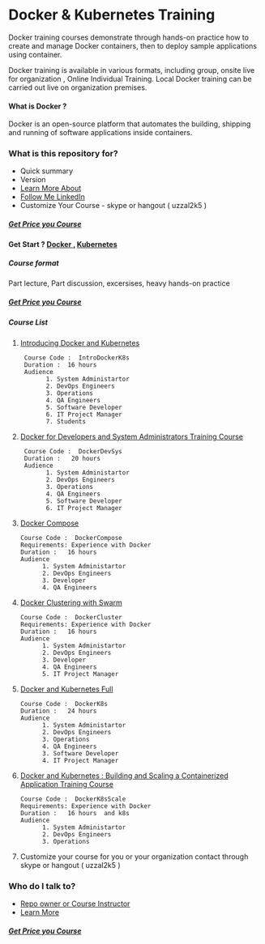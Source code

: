 
# Docker & Kubernetes Training  #

Docker training courses demonstrate through hands-on practice how to create and manage Docker containers, then to deploy sample applications using container.

Docker training is available in various formats, including group, onsite live for organization , Online Individual Training. Local Docker training can be carried out live on organization  premises.

#### What is Docker ?
Docker is an open-source platform that automates the building, shipping and running of software applications inside containers.

### What is this repository for? ###

* Quick summary
* Version
* [Learn More About ](https://github.com/uzzal2k5)
* [ Follow Me LinkedIn ](https://www.linkedin.com/in/uzzal2k5)
* Customize Your Course - skype or hangout  ( uzzal2k5 )
##### [ Get Price you Course ](https://github.com/uzzal2k5/docker_k8s_training/blob/master/docker/course_price.md)


#### Get Start ? [Docker ,](https://docker.com/) [Kubernetes](https://kubernetes.io/)
##### Course format
Part lecture, Part discussion, excersises, heavy hands-on practice
##### [ Get Price you Course ](https://bitbucket.org/uzzal2k5/docker_k8s_training/src/c64a9a725a684bac11b793851ce35442932e7954/docker/course_price.md?at=master)
##### Course List

1) [Introducing Docker and Kubernetes](https://github.com/uzzal2k5/docker_k8s_training/blob/master/docker/introducing%20_docker_kubernetes.md)
    
        Course Code :  IntroDockerK8s
        Duration :  16 hours 
        Audience 
              1. System Administartor
              2. DevOps Engineers
              3. Operations
              4. QA Engineers
              5. Software Developer
              6. IT Project Manager
              7. Students 
              
2) [Docker for Developers and System Administrators Training Course](https://github.com/uzzal2k5/docker_k8s_training/blob/master/docker/developer_sysadmin.md)
        
        Course Code :  DockerDevSys
        Duration :   20 hours 
        Audience 
              1. System Administartor
              2. DevOps Engineers
              3. Operations
              4. QA Engineers
              5. Software Developer
              6. IT Project Manager

3)  [Docker Compose](https://github.com/uzzal2k5/docker_k8s_training/blob/master/docker/docker_compose.md)
        
        Course Code :  DockerCompose
        Requirements: Experience with Docker
        Duration :   16 hours 
        Audience 
              1. System Administartor
              2. DevOps Engineers
              3. Developer
              4. QA Engineers
              
4)  [Docker Clustering with Swarm](https://github.com/uzzal2k5/docker_k8s_training/blob/master/docker/docker_clustering_swarm.md)
    
        Course Code :  DockerCluster
        Requirements: Experience with Docker
        Duration :   16 hours 
        Audience 
              1. System Administartor
              2. DevOps Engineers
              3. Developer
              4. QA Engineers
              5. IT Project Manager

5)  [Docker and Kubernetes Full](https://github.com/uzzal2k5/docker_k8s_training/blob/master/docker/docker_k8s_full.md)
        
        Course Code :  DockerK8s
        Duration :   24 hours 
        Audience 
              1. System Administartor
              2. DevOps Engineers
              3. Operations
              4. QA Engineers
              3. Software Developer
              4. IT Project Manager

6)  [Docker and Kubernetes : Building and Scaling a Containerized Application Training Course](https://github.com/uzzal2k5/docker_k8s_training/blob/master/docker/docker_k8s_building_scaling.md)
        
        Course Code :  DockerK8sScale
        Requirements: Experience with Docker
        Duration :   16 hours  and k8s
        Audience 
              1. System Administartor
              2. DevOps Engineers
              3. Operations
              

7) Customize your course for you or your organization contact through skype or hangout ( uzzal2k5 )  
### Who do I talk to? ###

* [Repo owner or Course Instructor](https://www.linkedin.com/in/uzzal2k5)
* [Learn More](https://github.com/uzzal2k5) 
##### [Get Price you Course ](https://github.com/uzzal2k5/docker_k8s_training/blob/master/docker/course_price.md)

